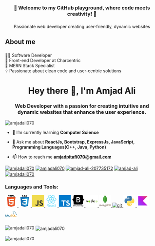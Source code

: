 <h3 align="center">👋 Welcome to my GitHub playground, where code meets creativity! 🚀</h3>

###

<p align="center">Passionate web developer creating user-friendly, dynamic websites</p>

###

<h2 align="left">About me</h2>

###

<p align="left">👨‍💻 Software Developer<br>🌟 Front-end Developer at Charcentric<br>🚀 MERN Stack Specialist<br>💡 Passionate about clean code and user-centric solutions</p>

###
<h1 align="center">Hey there 👋, I'm Amjad Ali</h1>
<h3 align="center">Web Developer with a passion for creating intuitive and dynamic websites that enhance the user experience.</h3>

<p align="left"> <img src="https://komarev.com/ghpvc/?username=amjadali070&label=Profile%20views&color=0e75b6&style=flat" alt="amjadali070" /> </p>

- 🌱 I’m currently learning **Computer Science**

- 💬 Ask me about **ReactJs, Bootstrap, ExpressJs, JavaScript, Programming Languages(C++, Java, Python)**

- 📫 How to reach me **amjadpitafi070@gmail.com**


<p align="left">
<a href="https://codepen.io/amjadali070" target="blank"><img align="center" src="https://raw.githubusercontent.com/rahuldkjain/github-profile-readme-generator/master/src/images/icons/Social/codepen.svg" alt="amjadali070" height="30" width="40" /></a>
<a href="https://twitter.com/amjadali070" target="blank"><img align="center" src="https://raw.githubusercontent.com/rahuldkjain/github-profile-readme-generator/master/src/images/icons/Social/twitter.svg" alt="amjadali070" height="30" width="40" /></a>
<a href="https://linkedin.com/in/amjad-ali-207735172" target="blank"><img align="center" src="https://raw.githubusercontent.com/rahuldkjain/github-profile-readme-generator/master/src/images/icons/Social/linked-in-alt.svg" alt="amjad-ali-207735172" height="30" width="40" /></a>
<a href="https://stackoverflow.com/users/amjad-ali" target="blank"><img align="center" src="https://raw.githubusercontent.com/rahuldkjain/github-profile-readme-generator/master/src/images/icons/Social/stack-overflow.svg" alt="amjad-ali" height="30" width="40" /></a>
<a href="https://instagram.com/amjadali070" target="blank"><img align="center" src="https://raw.githubusercontent.com/rahuldkjain/github-profile-readme-generator/master/src/images/icons/Social/instagram.svg" alt="amjadali070" height="30" width="40" /></a>
</p>

<h3 align="left">Languages and Tools:</h3>
<p align="left">
  <a href="https://www.w3.org/html/" target="_blank" rel="noreferrer">
    <img src="https://raw.githubusercontent.com/devicons/devicon/master/icons/html5/html5-original-wordmark.svg" alt="html5" width="40" height="40"/>
  </a>
  <a href="https://www.w3schools.com/css/" target="_blank" rel="noreferrer">
    <img src="https://raw.githubusercontent.com/devicons/devicon/master/icons/css3/css3-original-wordmark.svg" alt="css3" width="40" height="40"/>
  </a>
  <a href="https://developer.mozilla.org/en-US/docs/Web/JavaScript" target="_blank" rel="noreferrer">
    <img src="https://raw.githubusercontent.com/devicons/devicon/master/icons/javascript/javascript-original.svg" alt="javascript" width="40" height="40"/>
  </a>
  <a href="https://reactjs.org/" target="_blank" rel="noreferrer">
    <img src="https://raw.githubusercontent.com/devicons/devicon/master/icons/react/react-original-wordmark.svg" alt="react" width="40" height="40"/>
  </a>
  <a href="https://www.typescriptlang.org/" target="_blank" rel="noreferrer">
    <img src="https://raw.githubusercontent.com/devicons/devicon/master/icons/typescript/typescript-original.svg" alt="typescript" width="40" height="40"/>
  </a>
  <a href="https://getbootstrap.com/" target="_blank" rel="noreferrer">
    <img src="https://raw.githubusercontent.com/devicons/devicon/master/icons/bootstrap/bootstrap-plain-wordmark.svg" alt="bootstrap" width="40" height="40"/>
  </a>
  <a href="https://nodejs.org" target="_blank" rel="noreferrer">
    <img src="https://raw.githubusercontent.com/devicons/devicon/master/icons/nodejs/nodejs-original-wordmark.svg" alt="nodejs" width="40" height="40"/>
  </a>
  <a href="https://www.mongodb.com/" target="_blank" rel="noreferrer">
    <img src="https://raw.githubusercontent.com/devicons/devicon/master/icons/mongodb/mongodb-original-wordmark.svg" alt="mongodb" width="40" height="40"/>
  </a>
  <a href="https://git-scm.com/" target="_blank" rel="noreferrer">
    <img src="https://www.vectorlogo.zone/logos/git-scm/git-scm-icon.svg" alt="git" width="40" height="40"/>
  </a>
  <a href="https://www.python.org/" target="_blank" rel="noreferrer">
    <img src="https://raw.githubusercontent.com/devicons/devicon/master/icons/python/python-original.svg" alt="python" width="40" height="40"/>
  </a>
  <a href="https://kotlinlang.org/" target="_blank" rel="noreferrer">
    <img src="https://raw.githubusercontent.com/devicons/devicon/master/icons/kotlin/kotlin-original.svg" alt="kotlin" width="40" height="40"/>
  </a>
  <a href="https://www.mysql.com/" target="_blank" rel="noreferrer">
    <img src="https://raw.githubusercontent.com/devicons/devicon/master/icons/mysql/mysql-original-wordmark.svg" alt="mysql" width="40" height="40"/>
  </a>
</p>
 
<p><img align="left" src="https://github-readme-stats.vercel.app/api/top-langs?username=amjadali070&show_icons=true&locale=en&layout=compact" alt="amjadali070" /></p>

<p>&nbsp;<img align="center" src="https://github-readme-stats.vercel.app/api?username=amjadali070&show_icons=true&locale=en" alt="amjadali070" /></p>

<p><img align="center" src="https://github-readme-streak-stats.herokuapp.com/?user=amjadali070&" alt="amjadali070" /></p>

